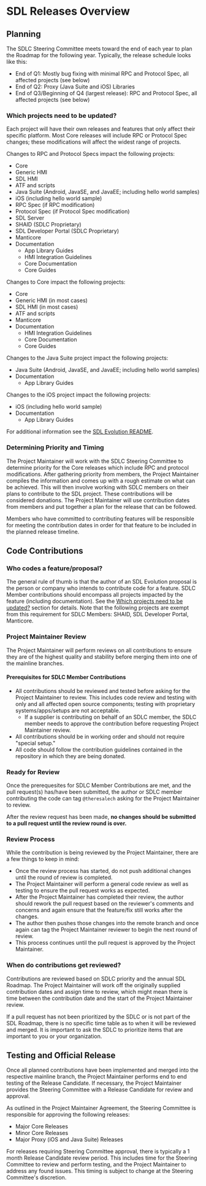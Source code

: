 # SDL Releases Overview

## Planning

The SDLC Steering Committee meets toward the end of each year to plan the Roadmap for the following year.  Typically, the release schedule looks like this:

- End of Q1: Mostly bug fixing with minimal RPC and Protocol Spec, all affected projects (see below)
- End of Q2: Proxy (Java Suite and iOS) Libraries
- End of Q3/Beginning of Q4 (largest release): RPC and Protocol Spec, all affected projects (see below)

### Which projects need to be updated?<a id="which-projects-need-to-be-updated?"></a>

Each project will have their own releases and features that only affect their specific platform. Most Core releases will include RPC or Protocol Spec changes; these modifications will affect the widest range of projects.

Changes to RPC and Protocol Specs impact the following projects:

- Core
- Generic HMI
- SDL HMI
- ATF and scripts
- Java Suite (Android, JavaSE, and JavaEE; including hello world samples)
- iOS (including hello world sample)
- RPC Spec (if RPC modification)
- Protocol Spec (if Protocol Spec modification)
- SDL Server
- SHAID (SDLC Proprietary)
- SDL Developer Portal (SDLC Proprietary)
- Manticore
- Documentation
   - App Library Guides
   - HMI Integration Guidelines
   - Core Documentation
   - Core Guides

Changes to Core impact the following projects:

- Core
- Generic HMI (in most cases)
- SDL HMI (in most cases)
- ATF and scripts
- Manticore
- Documentation
   - HMI Integration Guidelines
   - Core Documentation
   - Core Guides
    
Changes to the Java Suite project impact the following projects:

- Java Suite (Android, JavaSE, and JavaEE; including hello world samples)
- Documentation
   - App Library Guides


Changes to the iOS project impact the following projects:

- iOS (including hello world sample)
- Documentation
   - App Library Guides

For additional information see the [SDL Evolution README](https://github.com/smartdevicelink/sdl_evolution/blob/master/README.md).

### Determining Priority and Timing

The Project Maintainer will work with the SDLC Steering Committee to determine priority for the Core releases which include RPC and protocol modifications. After gathering priority from members, the Project Maintainer compiles the information and comes up with a rough estimate on what can be achieved. This will then involve working with SDLC members on their plans to contribute to the SDL project. These contributions will be considered donations. The Project Maintainer will use contribution dates from members and put together a plan for the release that can be followed.

Members who have committed to contributing features will be responsible for meeting the contribution dates in order for that feature to be included in the planned release timeline.

## Code Contributions

### Who codes a feature/proposal?

The general rule of thumb is that the author of an SDL Evolution proposal is the person or company who intends to contribute code for a feature. SDLC Member contributions should encompass all projects impacted by the feature (including documentation).  See the [Which projects need to be updated?](#which-projects-need-to-be-updated?) section for details.  Note that the following projects are exempt from this requirement for SDLC Members: SHAID, SDL Developer Portal, Manticore.


### Project Maintainer Review

The Project Maintainer will perform reviews on all contributions to ensure they are of the highest quality and stability before merging them into one of the mainline branches. 

#### Prerequisites for SDLC Member Contributions

- All contributions should be reviewed and tested before asking for the Project Maintainer to review.  This includes code review and testing with only and all affected open source components; testing with proprietary systems/apps/setups are not acceptable.
    - If a supplier is contributing on behalf of an SDLC member, the SDLC member needs to approve the contribution before requesting Project Maintainer review.
- All contributions should be in working order and should not require "special setup." 
- All code should follow the contribution guidelines contained in the repository in which they are being donated.


### Ready for Review

Once the prerequesites for SDLC Member Contributions are met, and the pull request(s) has/have been submitted, the author or SDLC member contributing the code can tag `@theresalech` asking for the Project Maintainer to review.

After the review request has been made, __no changes should be submitted to a pull request until the review round is over.__

### Review Process

While the contribution is being reviewed by the Project Maintainer, there are a few things to keep in mind:

- Once the review process has started, do not push additional changes until the round of review is completed.
- The Project Maintainer will perform a general code review as well as testing to ensure the pull request works as expected.
- After the Project Maintainer has completed their review, the author should rework the pull request based on the reviewer's comments and concerns and again ensure that the feature/fix still works after the changes.
- The author then pushes those changes into the remote branch and once again can tag the Project Maintainer reviewer to begin the next round of review.
- This process continues until the pull request is approved by the Project Maintainer. 


### When do contributions get reviewed?

Contributions are reviewed based on SDLC priority and the annual SDL Roadmap. The Project Maintainer will work off the originally supplied contribution dates and assign time to review, which might mean there is time between the contribution date and the start of the Project Maintainer review.

If a pull request has not been prioritized by the SDLC or is not part of the SDL Roadmap, there is no specific time table as to when it will be reviewed and merged. It is important to ask the SDLC to prioritize items that are important to you or your organization. 

## Testing and Official Release

Once all planned contributions have been implemented and merged into the respective mainline branch, the Project Maintainer performs end to end testing of the Release Candidate.  If necessary, the Project Maintainer provides the Steering Committee with a Release Candidate for review and approval.  

As outlined in the Project Maintainer Agreement, the Steering Committee is responsible for approving the following releases:

- Major Core Releases
- Minor Core Releases
- Major Proxy (iOS and Java Suite) Releases

For releases requiring Steering Committee approval, there is typically a 1 month Release Candidate review period.  This includes time for the Steering Committee to review and perform testing, and the Project Maintainer to address any found issues.  This timing is subject to change at the Steering Committee's discretion.